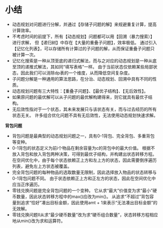 # 小结

- 动态规划对问题进行分解，并通过【存储子问题的解】来规避重复计算，提高计算效率。
- 不考虑时间的前提下，所有【动态规划】问题都可以用【回溯（暴力搜索）】进行求解，
  但【递归树】中存在【大量的重叠子问题】，效率极低。
  通过引入【记忆化列表】，可以存储所有计算过的子问题的解，从而保证重叠子问题只被计算一次。
- 记忆化搜索是一种从顶至底的递归式解法，而与之对应的动态规划是一种从底至顶的递推式解法，其如同“填写表格”一样。
  由于当前状态仅依赖某些局部状态，因此我们可以消除dp表的一个维度，从而降低空间复杂度。
- 子问题分解是一种通用的算法思路，在分治、动态规划、回溯中具有不同的性质。
- 动态规划问题有三大特性：【重叠子问题】、【最优子结构】、【无后效性】。
- 如果原问题的最优解可以从子问题的最优解构建得来，则它就具有最优子结构。
- 无后效性指对于一个状态，其未来发展只与该状态有关，而与过去经历的所有状态无关。
  许多组合优化问题不具有无后效性，无法使用动态规划快速求解。

**背包问题**

- 背包问题是最典型的动态规划问题之一，具有0-1背包、完全背包、多重背包等变种。
- 0-1背包的状态定义为前i个物品在剩余容量为c的背包中的最大价值。
  根据不放入背包和放入背包两种决策，可得到最优子结构，并构建出状态转移方程。
  在空间优化中，由于每个状态依赖正上方和左上方的状态，因此需要倒序遍历列表，避免左上方状态被覆盖。
- 完全背包问题的每种物品的选取数量无限制，因此选择放入物品的状态转移与0-1背包问题不同。
  由于状态依赖正上方和正左方的状态，因此在空间优化中应当正序遍历。
- 零钱兑换问题是完全背包问题的一个变种。
  它从求“最大”价值变为求“最小”硬币数量，因此状态转移方程中的max()应改为min()。
  从追求“不超过”背包容量到追求“恰好”凑出目标金额，因此使用amt + 1来表示“无法凑出目标金额”的无效解。
- 零钱兑换问题II从求“最少硬币数量”改为求“硬币组合数量”，状态转移方程相应地从min()改为求和运算符。

